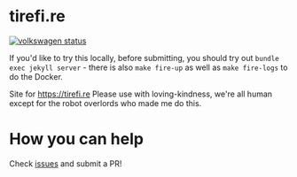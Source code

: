 # tirefi.re

[![volkswagen status](https://auchenberg.github.io/volkswagen/volkswargen_ci.svg?v=1)](https://github.com/misfitdev/tirefi.re)

If you'd like to try this locally, before submitting, you should try out `bundle exec jekyll server` - there is also `make fire-up` as well as `make fire-logs` to do the Docker.

Site for https://tirefi.re
Please use with loving-kindness, we're all human except for the robot overlords who made me do this.

# How you can help
Check [issues](https://github.com/misfitdev/tirefi.re/issues) and submit a PR!
